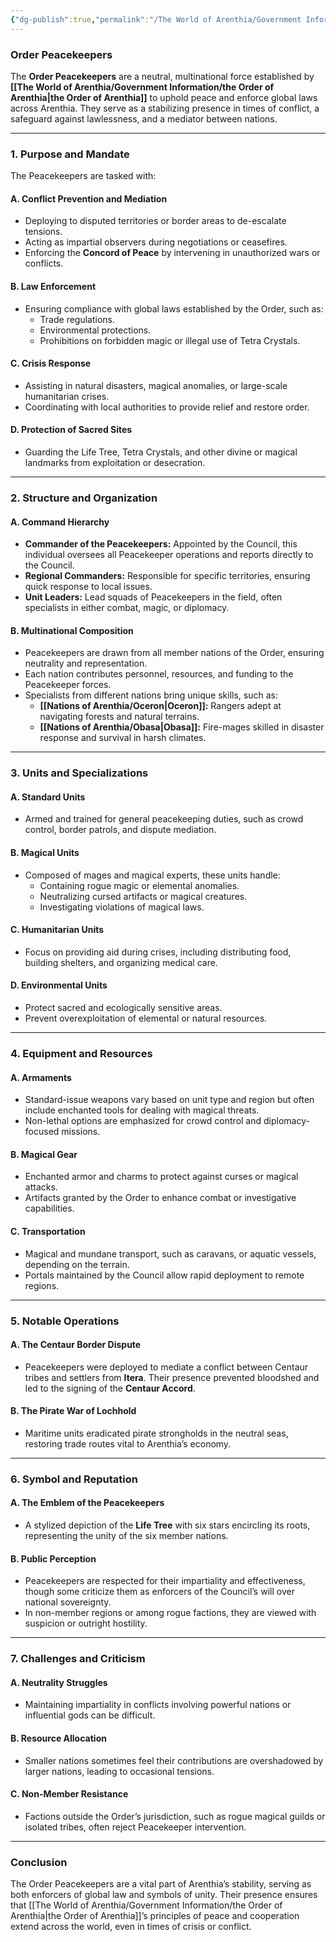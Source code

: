 ```yaml
---
{"dg-publish":true,"permalink":"/The World of Arenthia/Government Information/The Peacekeepers/"}
---
```


### **Order Peacekeepers**

The **Order Peacekeepers** are a neutral, multinational force established by **[[The World of Arenthia/Government Information/the Order of Arenthia\|the Order of Arenthia]]** to uphold peace and enforce global laws across Arenthia. They serve as a stabilizing presence in times of conflict, a safeguard against lawlessness, and a mediator between nations.

---

### **1. Purpose and Mandate**

The Peacekeepers are tasked with:

#### **A. Conflict Prevention and Mediation**

- Deploying to disputed territories or border areas to de-escalate tensions.
- Acting as impartial observers during negotiations or ceasefires.
- Enforcing the **Concord of Peace** by intervening in unauthorized wars or conflicts.

#### **B. Law Enforcement**

- Ensuring compliance with global laws established by the Order, such as:
    - Trade regulations.
    - Environmental protections.
    - Prohibitions on forbidden magic or illegal use of Tetra Crystals.

#### **C. Crisis Response**

- Assisting in natural disasters, magical anomalies, or large-scale humanitarian crises.
- Coordinating with local authorities to provide relief and restore order.

#### **D. Protection of Sacred Sites**

- Guarding the Life Tree, Tetra Crystals, and other divine or magical landmarks from exploitation or desecration.

---

### **2. Structure and Organization**

#### **A. Command Hierarchy**

- **Commander of the Peacekeepers:** Appointed by the Council, this individual oversees all Peacekeeper operations and reports directly to the Council.
- **Regional Commanders:** Responsible for specific territories, ensuring quick response to local issues.
- **Unit Leaders:** Lead squads of Peacekeepers in the field, often specialists in either combat, magic, or diplomacy.

#### **B. Multinational Composition**

- Peacekeepers are drawn from all member nations of the Order, ensuring neutrality and representation.
- Each nation contributes personnel, resources, and funding to the Peacekeeper forces.
- Specialists from different nations bring unique skills, such as:
    - **[[Nations of Arenthia/Oceron\|Oceron]]:** Rangers adept at navigating forests and natural terrains.
    - **[[Nations of Arenthia/Obasa\|Obasa]]:** Fire-mages skilled in disaster response and survival in harsh climates.

---

### **3. Units and Specializations**

#### **A. Standard Units**

- Armed and trained for general peacekeeping duties, such as crowd control, border patrols, and dispute mediation.

#### **B. Magical Units**

- Composed of mages and magical experts, these units handle:
    - Containing rogue magic or elemental anomalies.
    - Neutralizing cursed artifacts or magical creatures.
    - Investigating violations of magical laws.

#### **C. Humanitarian Units**

- Focus on providing aid during crises, including distributing food, building shelters, and organizing medical care.

#### **D. Environmental Units**

- Protect sacred and ecologically sensitive areas.
- Prevent overexploitation of elemental or natural resources.

---

### **4. Equipment and Resources**

#### **A. Armaments**

- Standard-issue weapons vary based on unit type and region but often include enchanted tools for dealing with magical threats.
- Non-lethal options are emphasized for crowd control and diplomacy-focused missions.

#### **B. Magical Gear**

- Enchanted armor and charms to protect against curses or magical attacks.
- Artifacts granted by the Order to enhance combat or investigative capabilities.

#### **C. Transportation**

- Magical and mundane transport, such as caravans, or aquatic vessels, depending on the terrain.
- Portals maintained by the Council allow rapid deployment to remote regions.

---

### **5. Notable Operations**


#### **A. The Centaur Border Dispute**

- Peacekeepers were deployed to mediate a conflict between Centaur tribes and settlers from **Itera**. Their presence prevented bloodshed and led to the signing of the **Centaur Accord**.

#### **B. The Pirate War of Lochhold**

- Maritime units eradicated pirate strongholds in the neutral seas, restoring trade routes vital to Arenthia’s economy.

---

### **6. Symbol and Reputation**

#### **A. The Emblem of the Peacekeepers**

- A stylized depiction of the **Life Tree** with six stars encircling its roots, representing the unity of the six member nations.

#### **B. Public Perception**

- Peacekeepers are respected for their impartiality and effectiveness, though some criticize them as enforcers of the Council’s will over national sovereignty.
- In non-member regions or among rogue factions, they are viewed with suspicion or outright hostility.

---

### **7. Challenges and Criticism**

#### **A. Neutrality Struggles**

- Maintaining impartiality in conflicts involving powerful nations or influential gods can be difficult.

#### **B. Resource Allocation**

- Smaller nations sometimes feel their contributions are overshadowed by larger nations, leading to occasional tensions.

#### **C. Non-Member Resistance**

- Factions outside the Order’s jurisdiction, such as rogue magical guilds or isolated tribes, often reject Peacekeeper intervention.

---

### **Conclusion**

The Order Peacekeepers are a vital part of Arenthia’s stability, serving as both enforcers of global law and symbols of unity. Their presence ensures that [[The World of Arenthia/Government Information/the Order of Arenthia\|the Order of Arenthia]]’s principles of peace and cooperation extend across the world, even in times of crisis or conflict.

